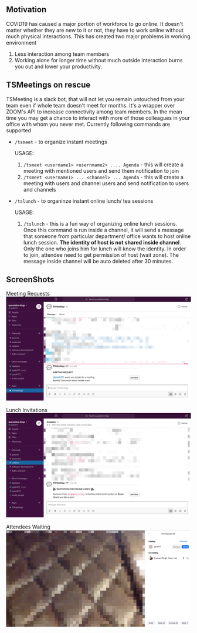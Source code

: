 ## Motivation
COVID19 has caused a major portion of workforce to go online. It doesn't matter whether they are new to it or not, they have to work online without much physical interactions. This has created two major problems in working environment
1. Less interaction among team members
2. Working alone for longer time without much outside interaction burns you out and lower your productivity.

## TSMeetings on rescue
TSMeeting is a slack bot, that will not let you remain untouched from your team even if whole team doesn't meet for months. It's a wrapper over ZOOM's API to increase connectivity among team members. In the mean time you may get a chance to interact with more of those colleagues in your office with whom you never met. Currently following commands are supported

  - `/tsmeet` - to organize instant meetings
  
    USAGE: 
    1. `/tsmeet <username1> <usernmame2> .... Agenda` - this will create a meeting with mentioned users and send them notification to join
    2. `/tsmeet <username1> ... <channel> ... Agenda` - this will create a meeting with users and channel users and send notification to users and channels
  - `/tslunch` - to organinze instant online lunch/ tea sessions
  
    USAGE: 
    1.  `/tslunch` - this is a fun way of organizing online lunch sessions. Once this command is run inside a channel, it will send a message that someone from particular department/ office wants to host online lunch session. **The identity of host is not shared inside channel**. Only the one who joins him for lunch will know the identity. In order to join, attendee need to get permission of host (wait zone). The message inside channel will be auto deleted after 30 minutes. 

## ScreenShots

Meeting Requests
![Meeting Request](https://github.com/prash471/TSMeetings/blob/master/images/MeetingRequest.png?raw=true)


Lunch Invitations
![Lunch Invitation](https://github.com/prash471/TSMeetings/blob/master/images/LunchInvitationChannel.png?raw=true)


Attendees Waiting
![Attendeee Waiting](https://github.com/prash471/TSMeetings/blob/master/images/AttendeeWaiting.png?raw=true)


